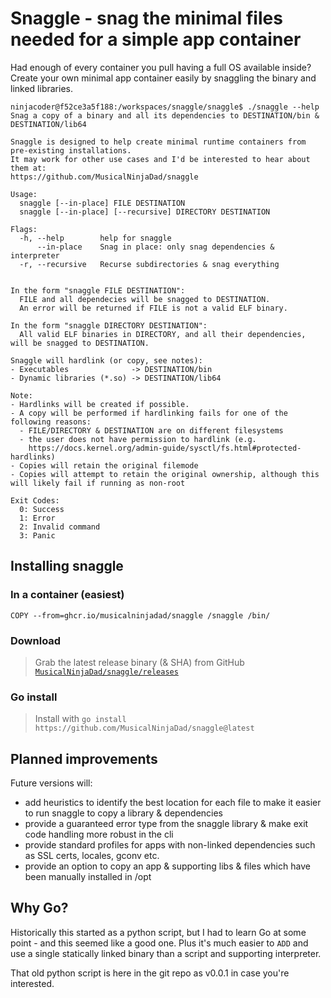 # Snaggle - snag the minimal files needed for a simple app container

Had enough of every container you pull having a full OS available inside? Create your own minimal app container easily by snaggling the binary and linked libraries.

```text
ninjacoder@f52ce3a5f188:/workspaces/snaggle/snaggle$ ./snaggle --help
Snag a copy of a binary and all its dependencies to DESTINATION/bin & DESTINATION/lib64

Snaggle is designed to help create minimal runtime containers from pre-existing installations.
It may work for other use cases and I'd be interested to hear about them at:
https://github.com/MusicalNinjaDad/snaggle

Usage:
  snaggle [--in-place] FILE DESTINATION
  snaggle [--in-place] [--recursive] DIRECTORY DESTINATION

Flags:
  -h, --help        help for snaggle
      --in-place    Snag in place: only snag dependencies & interpreter
  -r, --recursive   Recurse subdirectories & snag everything


In the form "snaggle FILE DESTINATION":
  FILE and all dependecies will be snagged to DESTINATION.
  An error will be returned if FILE is not a valid ELF binary.

In the form "snaggle DIRECTORY DESTINATION":
  All valid ELF binaries in DIRECTORY, and all their dependencies, will be snagged to DESTINATION.

Snaggle will hardlink (or copy, see notes):
- Executables              -> DESTINATION/bin
- Dynamic libraries (*.so) -> DESTINATION/lib64

Note:
- Hardlinks will be created if possible.
- A copy will be performed if hardlinking fails for one of the following reasons:
  - FILE/DIRECTORY & DESTINATION are on different filesystems
  - the user does not have permission to hardlink (e.g.
    https://docs.kernel.org/admin-guide/sysctl/fs.html#protected-hardlinks)
- Copies will retain the original filemode
- Copies will attempt to retain the original ownership, although this will likely fail if running as non-root

Exit Codes:
  0: Success
  1: Error
  2: Invalid command
  3: Panic
```

## Installing snaggle

### In a container (easiest)

  ```docker
  COPY --from=ghcr.io/musicalninjadad/snaggle /snaggle /bin/
  ```

### Download

> Grab the latest release binary (& SHA) from GitHub [`MusicalNinjaDad/snaggle/releases`](https://github.com/MusicalNinjaDad/snaggle/releases)

### Go install

> Install with `go install https://github.com/MusicalNinjaDad/snaggle@latest`

## Planned improvements

Future versions will:

- add heuristics to identify the best location for each file to make it easier to run snaggle to copy a library & dependencies
- provide a guaranteed error type from the snaggle library & make exit code handling more robust in the cli
- provide standard profiles for apps with non-linked dependencies such as SSL certs, locales, gconv etc.
- provide an option to copy an app & supporting libs & files which have been manually installed in /opt

## Why Go?

Historically this started as a python script, but I had to learn Go at some point - and this seemed like a good one. Plus it's much easier to `ADD` and use a single statically linked binary than a script and supporting interpreter.

That old python script is here in the git repo as v0.0.1 in case you're interested.

